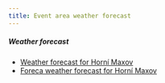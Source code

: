 ```yaml
---
title: Event area weather forecast
---
```

##### Weather forecast
* [Weather forecast for Horní Maxov](https://www.yr.no/en/forecast/daily-table/2-3075298/Czech%20Republic/Libereck%C3%BD%20kraj/Jablonec%20nad%20Nisou%20District/Horn%C3%AD%20Maxov)
* [Foreca weather forecast for Horní Maxov](https://www.foreca.com/103075298/Horn%C3%AD-Maxov-Jablonec-nad-Nisou-District-Czech-Republic)
